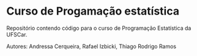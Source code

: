 # Curso de Progamação estatística

Repositório contendo código para o curso de Programação Estatística da UFSCar.


Autores: Andressa Cerqueira, Rafael Izbicki, Thiago Rodrigo Ramos
